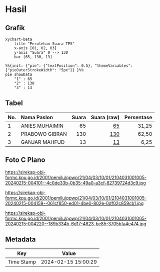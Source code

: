 # Hasil

## Grafik

```mermaid
xychart-beta
    title "Perolehan Suara TPS"
    x-axis [01, 02, 03]
    y-axis "Suara" 0 --> 130
    bar [65, 130, 13]
```

```mermaid
%%{init: {"pie": {"textPosition": 0.5}, "themeVariables": {"pieOuterStrokeWidth": "5px"}} }%%
pie showData
    "1" : 65
    "2" : 130
    "3" : 13
```

## Tabel

| No. | Nama Paslon    | Suara | Suara (raw) | Persentase |
|:--- |:-------------- | -----:| -----------:| ----------:|
| 1   | ANIES MUHAIMIN | 65    | [65][p-1]   | 31,25      |
| 2   | PRABOWO GIBRAN | 130   | [130][p-2]  | 62,50      |
| 3   | GANJAR MAHFUD  | 13    | [13][p-3]   | 6,25       |


[p-1]: https://github.com/gigit-pemilu/pemilu-2024-21-kepulauan-riau/blob/main/pilpres/hitung-suara/sub/21-kepulauan-riau/sub/04-lingga/sub/03-senayang/sub/1001-senayang/sub/005-tps/sub/paslon-1.txt
[p-2]: https://github.com/gigit-pemilu/pemilu-2024-21-kepulauan-riau/blob/main/pilpres/hitung-suara/sub/21-kepulauan-riau/sub/04-lingga/sub/03-senayang/sub/1001-senayang/sub/005-tps/sub/paslon-2.txt
[p-3]: https://github.com/gigit-pemilu/pemilu-2024-21-kepulauan-riau/blob/main/pilpres/hitung-suara/sub/21-kepulauan-riau/sub/04-lingga/sub/03-senayang/sub/1001-senayang/sub/005-tps/sub/paslon-3.txt

## Foto C Plano

https://sirekap-obj-formc.kpu.go.id/2001/pemilu/ppwp/21/04/03/10/01/2104031001005-20240215-004101--4c0de33b-0b35-49a0-a3cf-82739724d3c9.jpg

https://sirekap-obj-formc.kpu.go.id/2001/pemilu/ppwp/21/04/03/10/01/2104031001005-20240215-004159--061cf850-ed01-4be0-802e-0df02c859cb1.jpg

https://sirekap-obj-formc.kpu.go.id/2001/pemilu/ppwp/21/04/03/10/01/2104031001005-20240215-004220--189b334b-6d17-4823-be85-3705bfa4e474.jpg


## Metadata

| Key        | Value               |
| ---------- | ------------------- |
| Time Stamp | 2024-02-15 15:00:29 |



